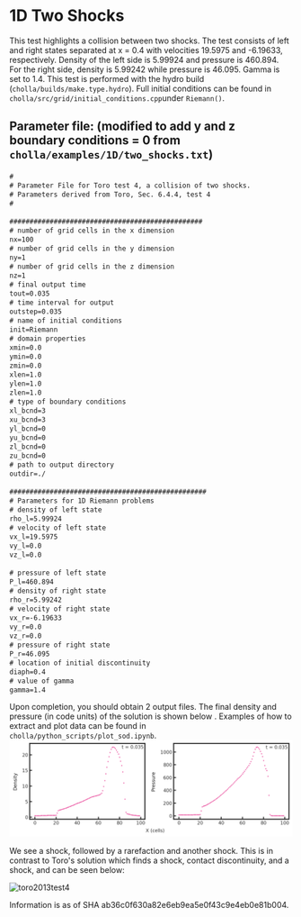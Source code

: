 # 1D Two Shocks
This test highlights a collision between two shocks. The test consists of left and right states separated at x = 0.4 with velocities 19.5975 and -6.19633, respectively. Density of the left side is 5.99924 and pressure is 460.894. For the right side, density is 5.99242 while pressure is 46.095. Gamma is set to 1.4. This test is performed with the hydro build (`cholla/builds/make.type.hydro`). Full initial conditions can be found in `cholla/src/grid/initial_conditions.cpp`under `Riemann()`. 

## Parameter file: (**modified** to add y and z boundary conditions = 0 from `cholla/examples/1D/two_shocks.txt`)
```
#
# Parameter File for Toro test 4, a collision of two shocks.
# Parameters derived from Toro, Sec. 6.4.4, test 4
#

################################################
# number of grid cells in the x dimension
nx=100
# number of grid cells in the y dimension
ny=1
# number of grid cells in the z dimension
nz=1
# final output time
tout=0.035
# time interval for output
outstep=0.035
# name of initial conditions
init=Riemann
# domain properties
xmin=0.0
ymin=0.0
zmin=0.0
xlen=1.0
ylen=1.0
zlen=1.0
# type of boundary conditions
xl_bcnd=3
xu_bcnd=3
yl_bcnd=0
yu_bcnd=0
zl_bcnd=0
zu_bcnd=0
# path to output directory
outdir=./

#################################################
# Parameters for 1D Riemann problems
# density of left state
rho_l=5.99924
# velocity of left state
vx_l=19.5975
vy_l=0.0
vz_l=0.0

# pressure of left state
P_l=460.894
# density of right state
rho_r=5.99242
# velocity of right state
vx_r=-6.19633
vy_r=0.0
vz_r=0.0
# pressure of right state
P_r=46.095
# location of initial discontinuity
diaph=0.4
# value of gamma
gamma=1.4
```
Upon completion, you should obtain 2 output files. The final density and pressure (in code units) of the solution is shown below .  Examples of how to extract and plot data can be found in `cholla/python_scripts/plot_sod.ipynb`.  
<img src="./images/1dtwo-shocks_density_pressure.png" alt="Two scatter plots side by side, showing density vs cells in the x direction on the left and pressure vs cells in the x direction on the right. The density plot shows a value of 0.1 for x = 0 to x = 20. It then jumps to a value of 2.5. It gradually inceases until x = 65 cells to a value of 7. From this point it resembles a concave down parabola with maximum of 24 at x = 75and width of 20. It has a mininum at x = 85 of 0.2. It then gradually decreases to 0.1 by x = 100. The pressure plot is similar, with a constant value of 0.1 until x = 20, followed by a jump to a value of 180. It then gradually increases up to a value of 1100 at x = 75, and decreases to a value of 600 at x = 85. It then drops to 0.1.. In the lower right hand corner of both plots is the text 't= 0.035'." width="1200" />  

We see a shock, followed by a rarefaction and another shock. This is in contrast to Toro's solution which finds a shock, contact discontinuity, and a shock, and can be seen below:   

![toro2013test4](https://github.com/evazlimen/cholla-example-tests/assets/109487593/e656758b-06e8-4420-85e7-fcab3108536d)


Information is as of SHA ab36c0f630a82e6eb9ea5e0f43c9e4eb0e81b004.
